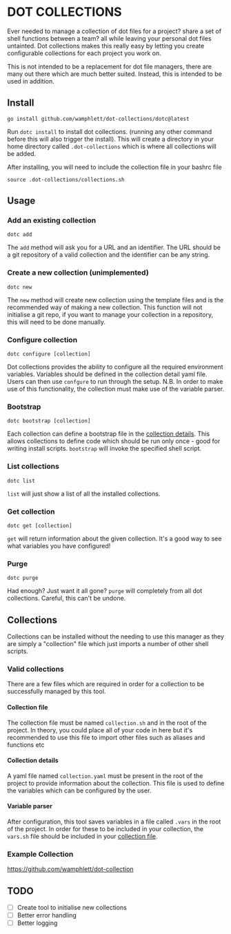 # DOT COLLECTIONS
Ever needed to manage a collection of dot files for a project? share a set of shell functions between a team? all while leaving your personal dot files untainted. Dot collections makes this really easy by letting you create configurable collections for each project you work on.    

This is not intended to be a replacement for dot file managers, there are many out there which are much better suited. Instead, this is intended to be used in addition.  

## Install
```
go install github.com/wamphlett/dot-collections/dotc@latest
```
Run `dotc install` to install dot collections. (running any other command before this will also trigger the install). This will create a directory in your home directory called `.dot-collections` which is where all collections will be added.

After installing, you will need to include the collection file in your bashrc file

```
source .dot-collections/collections.sh
```

## Usage
### Add an existing collection
```
dotc add
```
The `add` method will ask you for a URL and an identifier. The URL should be a git repository of a valid collection and the identifier can be any string.

### Create a new collection (unimplemented)
```
dotc new
```
The `new` method will create new collection using the template files and is the recommended way of making a new collection. This function will not initialise a git repo, if you want to manage your collection in a repository, this will need to be done manually.

### Configure collection
```
dotc configure [collection]
```
Dot collections provides the ability to configure all the required environment variables. Variables should be defined in the collection detail yaml file. Users can then use `confgure` to run through the setup. N.B. In order to make use of this functionality, the collection must make use of the variable parser. 

### Bootstrap
```
dotc bootstrap [collection]
```
Each collection can define a bootstrap file in the [collection details](#collection-details). This allows collections to define code which should be run only once - good for writing install scripts. `bootstrap` will invoke the specified shell script.

### List collections
```
dotc list
```
`list` will just show a list of all the installed collections.

### Get collection
```
dotc get [collection]
```
`get` will return information about the given collection. It's a good way to see what variables you have configured! 

### Purge
```
dotc purge
```
Had enough? Just want it all gone? `purge` will completely from all dot collections. Careful, this can't be undone. 

## Collections
Collections can be installed without the needing to use this manager as they are simply a "collection" file which just imports a number of other shell scripts.

### Valid collections
There are a few files which are required in order for a collection to be successfully managed by this tool.

#### Collection file 
The collection file must be named `collection.sh` and in the root of the project. In theory, you could place all of your code in here but it's recommended to use this file to import other files such as aliases and functions etc

#### Collection details
A yaml file named `collection.yaml` must be present in the root of the project to provide information about the collection. This file is used to define the variables which can be configured by the user.

#### Variable parser
After configuration, this tool saves variables in a file called `.vars` in the root of the project. In order for these to be included in your collection, the `vars.sh` file should be included in your [collection file](#collection-file).

### Example Collection
https://github.com/wamphlett/dot-collection

## TODO
- [ ] Create tool to initialise new collections
- [ ] Better error handling
- [ ] Better logging
